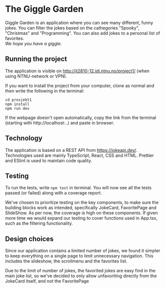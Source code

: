 # The Giggle Garden
Giggle Garden is an application where you can see many different, funny jokes. You can filter the jokes based on the cathegories "Spooky", "Christmas" and "Programming". You can also add jokes to a personal list of favorites.  
*We hope you have a giggle.*

## Running the project
The application is visible on http://it2810-12.idi.ntnu.no/project1/ (when using NTNU-network or VPN).

If you want to install the project from your computer, clone as normal and then write the following in the terminal:
 
`cd prosjekt1`   
`npm install`  
`npm run dev`

If the webpage doesn't open automatically, copy the link from the terminal (starting with http://localhost:..) and paste in browser. 

## Technology 
The application is based on a REST API from https://jokeapi.dev/.   
Technologies used are mainly TypeScript, React, CSS and HTML. 
Prettier and ESlint is used to maintain code quality. 

## Testing
To run the tests, write `npm test` in terminal. You will now see all the tests passed (or failed) along with a coverage report.

We've chosen to prioritize testing on the key components, to make sure the building blocks work as intended, specifically JokeCard, FavoritePage and SlideShow. As per now, the coverage is high on these components. If given more time we would expand our testing to cover functions used in App.tsx, such as the filtering functionality.

## Design choices
Since our application contains a limited number of jokes, we found it simpler to keep everything on a single page to limit unnecessary navigation. This includes the slideshow, the scrollmenu and the favorites list. 

Due to the limit of number of jokes, the favorited jokes are easy find in the main joke list, so we've decided to only allow unfavoriting directly from the JokeCard itself, and not the FavoritePage